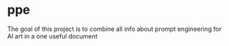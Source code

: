 # ppe
The goal of this project is to combine all info about prompt engineering for AI art in a one useful document
